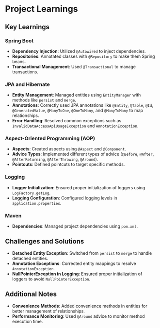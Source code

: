 # Project Learnings

## Key Learnings

### Spring Boot
- **Dependency Injection**: Utilized `@Autowired` to inject dependencies.
- **Repositories**: Annotated classes with `@Repository` to make them Spring beans.
- **Transactional Management**: Used `@Transactional` to manage transactions.

### JPA and Hibernate
- **Entity Management**: Managed entities using `EntityManager` with methods like `persist` and `merge`.
- **Annotations**: Correctly used JPA annotations like `@Entity`, `@Table`, `@Id`, `@GeneratedValue`, `@ManyToOne`, `@OneToMany`, and `@ManyToMany` to map relationships.
- **Error Handling**: Resolved common exceptions such as `InvalidDataAccessApiUsageException` and `AnnotationException`.

### Aspect-Oriented Programming (AOP)
- **Aspects**: Created aspects using `@Aspect` and `@Component`.
- **Advice Types**: Implemented different types of advice (`@Before`, `@After`, `@AfterReturning`, `@AfterThrowing`, `@Around`).
- **Pointcuts**: Defined pointcuts to target specific methods.

### Logging
- **Logger Initialization**: Ensured proper initialization of loggers using `LogFactory.getLog`.
- **Logging Configuration**: Configured logging levels in `application.properties`.

### Maven
- **Dependencies**: Managed project dependencies using `pom.xml`.

## Challenges and Solutions
- **Detached Entity Exception**: Switched from `persist` to `merge` to handle detached entities.
- **Annotation Exceptions**: Corrected entity mappings to resolve `AnnotationException`.
- **NullPointerException in Logging**: Ensured proper initialization of loggers to avoid `NullPointerException`.

## Additional Notes
- **Convenience Methods**: Added convenience methods in entities for better management of relationships.
- **Performance Monitoring**: Used `@Around` advice to monitor method execution time.